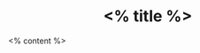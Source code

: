 <grid drag="100 10" drop="top" align="center" pad="10px 20px">
 <h1><% title %></h1>
</grid>

<grid drag="100 100" drop="0 15" align="top" >
<% content %>
</grid>

